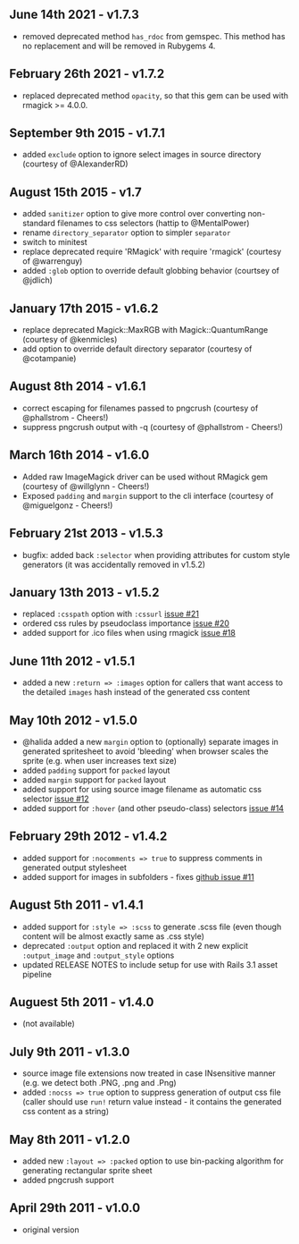 June 14th 2021 - v1.7.3
---------------------------

* removed deprecated method `has_rdoc` from gemspec. This method has no replacement and will be removed in Rubygems 4.

February 26th 2021 - v1.7.2
---------------------------

* replaced deprecated method `opacity`, so that this gem can be used with rmagick >= 4.0.0.

September 9th 2015 - v1.7.1
---------------------------

 * added `exclude` option to ignore select images in source directory (courtesy of @AlexanderRD)

August 15th 2015 - v1.7
-----------------------

 * added `sanitizer` option to give more control over converting non-standard filenames to css selectors (hattip to @MentalPower)
 * rename `directory_separator` option to simpler `separator`
 * switch to minitest 
 * replace deprecated require 'RMagick' with require 'rmagick' (courtesy of @warrenguy)
 * added `:glob` option to override default globbing behavior (courtsey of @jdlich)

January 17th 2015 - v1.6.2
--------------------------

 * replace deprecated Magick::MaxRGB with Magick::QuantumRange (courtesy of @kenmicles)
 * add option to override default directory separator (courtesy of @cotampanie)

August 8th 2014 - v1.6.1
------------------------

 * correct escaping for filenames passed to pngcrush (courtesy of @phallstrom - Cheers!)
 * suppress pngcrush output with -q (courtesy of @phallstrom - Cheers!)

March 16th 2014 - v1.6.0
------------------------

 * Added raw ImageMagick driver can be used without RMagick gem (courtesy of @willglynn - Cheers!)
 * Exposed `padding` and `margin` support to the cli interface (courtesy of @miguelgonz - Cheers!)


February 21st 2013 - v1.5.3
---------------------------
 * bugfix: added back `:selector` when providing attributes for custom style generators (it was accidentally removed in v1.5.2)

January 13th 2013 - v1.5.2
--------------------------
 * replaced `:csspath` option with `:cssurl` [issue #21](https://github.com/jakesgordon/sprite-factory/issues/21)
 * ordered css rules by pseudoclass importance [issue #20](https://github.com/jakesgordon/sprite-factory/pull/20)
 * added support for .ico files when using rmagick [issue #18](https://github.com/jakesgordon/sprite-factory/pull/18)

June 11th 2012 - v1.5.1
-----------------------
 * added a new `:return => :images` option for callers that want access to the detailed `images` hash instead of the generated css content

May 10th 2012 - v1.5.0
----------------------
 * @halida added a new `margin` option to (optionally) separate images in generated spritesheet to avoid 'bleeding' when browser scales the sprite (e.g. when user increases text size)
 * added `padding` support for `packed` layout
 * added `margin` support for `packed` layout
 * added support for using source image filename as automatic css selector [issue #12](https://github.com/jakesgordon/sprite-factory/issues/12)
 * added support for `:hover` (and other pseudo-class) selectors [issue #14](https://github.com/jakesgordon/sprite-factory/issues/14)

February 29th 2012 - v1.4.2
---------------------------
 * added support for `:nocomments => true` to suppress comments in generated output stylesheet
 * added support for images in subfolders - fixes [github issue #11](https://github.com/jakesgordon/sprite-factory/issues/11)

August 5th 2011 - v1.4.1
------------------------
 * added support for `:style => :scss` to generate .scss file (even though content will be almost exactly same as .css style)
 * deprecated `:output` option and replaced it with 2 new explicit `:output_image` and `:output_style` options
 * updated RELEASE NOTES to include setup for use with Rails 3.1 asset pipeline

Auguest 5th 2011 - v1.4.0
-------------------------
 * (not available)

July 9th 2011 - v1.3.0
----------------------

 * source image file extensions now treated in case INsensitive manner (e.g. we detect both .PNG, .png and .Png)
 * added `:nocss => true` option to suppress generation of output css file (caller should use `run!` return value instead - it contains the generated css content as a string)

May 8th 2011 - v1.2.0
---------------------

 * added new `:layout => :packed` option to use bin-packing algorithm for generating rectangular sprite sheet
 * added pngcrush support

April 29th 2011 - v1.0.0
------------------------

 * original version
